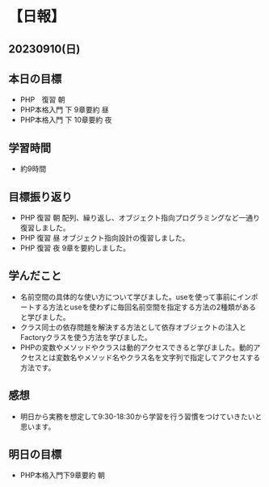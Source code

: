 # 【日報】
## 20230910(日)
## 本日の目標
- PHP　復習 朝
- PHP本格入門 下 9章要約 昼
- PHP本格入門 下 10章要約 夜

## 学習時間
- 約9時間

## 目標振り返り
- PHP 復習 朝 配列、繰り返し、オブジェクト指向プログラミングなど一通り復習しました。
- PHP 復習 昼 オブジェクト指向設計の復習しました。
- PHP 復習 夜 9章を要約しました。

## 学んだこと
- 名前空間の具体的な使い方について学びました。useを使って事前にインポートする方法とuseを使わずに毎回名前空間を指定する方法の2種類があると学びました。
- クラス同士の依存問題を解決する方法として依存オブジェクトの注入とFactoryクラスを使う方法を学びました。
- PHPの変数やメソッドやクラスは動的アクセスできると学びました。動的アクセスとは変数名やメソッド名やクラス名を文字列で指定してアクセスする方法です。

## 感想
- 明日から実務を想定して9:30-18:30から学習を行う習慣をつけていきたいと思います。


## 明日の目標
- PHP本格入門下9章要約 朝

